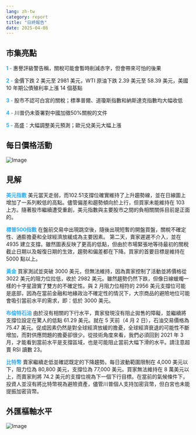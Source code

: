 ```yaml
---
lang: zh-tw
category: report
title: "日終報告"
date: 2025-04-08
---
```



<h2>市集亮點</h2>
<strong style="color: #2caef7;">1 - </strong> 惠譽評級警告稱，關稅可能會暫時削減赤字，但會帶來可怕的後果

<strong style="color: #2caef7;">2 - </strong> 金價下跌 2 美元至 2981 美元，WTI 原油下跌 2.39 美元至 58.39 美元，美國 10 年期公債殖利率上漲 14 個基點

<strong style="color: #2caef7;">3 - </strong> 股市不認可白宮的關稅；標準普爾、道瓊斯指數和納斯達克指數均大幅收低

<strong style="color: #2caef7;">4 - </strong> 川普仍未簽署對中國加徵50%關稅的文件

<strong style="color: #2caef7;">5 - </strong> 高盛：大幅調整美元預測；歐元兌美元大幅上漲



<h2>每日價格活動</h2>
<img src="https://markleighedu.github.io/img/Apr-2025/08-Apr-2025/price.jpg" alt="Image"/>

<h2>見解</h2>
<strong style="color: #2caef7;">美元指數</strong> 美元當天走弱，而102.51支撐位確實維持了上升趨勢線，並在日線圖上增加了一系列較低的高點。儘管偏差和趨勢傾向於上行，但買家未能維持在 103 上方。隨著股市繼續遭受重創，美元指數與主要股市之間的負相關關係目前是正面的。

<strong style="color: #2caef7;">標普500指數</strong> 在盤前交易中出現跳空後，隨後出現短暫的開盤買盤，關稅不確定性、通膨擔憂和全球經濟放緩成為主要因素。  第二天，賣家遲遲不介入，並在 4935 建立支撐。雖然圖表反映了更高的低點，但由於市場緊張地等待最初的關稅截止日期以及報復日期的生效，趨勢和偏差都在下降。買家的首要目標是維持在 5000 點以上。

<strong style="color: #2caef7;">黃金</strong> 買家測試並突破 3000 美元，但無法維持，因為賣家控制了活動並將價格從 3022 美元的阻力位拉低，收於 2982 美元。雖然趨勢仍然下跌，但像日線蠟燭一樣的十字星證實了雙方的不確定性。與 2 月阻力位相符的 2956 美元支撐位可能是底部，因為在當前金融和地緣政治不確定性的情況下，大宗商品的避險地位可能會吸引當前水平的需求，即：低於 3000 美元。 

<strong style="color: #2caef7;">布倫特石油</strong> 由於沒有相關的下行水平，賣家發現沒有阻止拋售的障礙，並繼續將支撐位設定在驚人的低點 61.29 美元。就在 5 天前（4 月 2 日），石油交易價格為 75.47 美元。促成因素仍然是對全球經濟放緩的擔憂，全球經濟衰退的可能性不斷增加，而對供應問題的擔憂卻很少。從技術角度來看，我們必須回到 2021 年 3 月，才能看到當前水平是支撐區域，也是可能阻止當前大幅下滑的水平。請注意超賣 RSI 讀數 23。

<strong style="color: #2caef7;">比特幣</strong> 賣家繼續走低並確認既定的下降趨勢。每日波動範圍限制在 4,000 美元以下，阻力位為 80,800 美元，支撐位為 77,000 美元。買家無法維持在 8 萬美元以上，而賣家則將 74.2 美元的支撐位視為下一個下行目標。在當前的氣候條件下，投資人並沒有將比特幣視為避險資產，儘管川普個人支持加密貨幣，但白宮也未能提振加密貨幣。 



<h2>外匯樞軸水平</h2>
<img src="https://markleighedu.github.io/img/Apr-2025/08-Apr-2025/pivot.jpg" alt="Image"/>